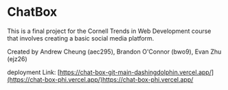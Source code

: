 # ChatBox

This is a final project for the Cornell Trends in Web Development course that involves creating a basic social media platform.

Created by 
Andrew Cheung (aec295),
Brandon O'Connor (bwo9),
Evan Zhu (ejz26)

deployment Link: [https://chat-box-git-main-dashingdolphin.vercel.app/](https://chat-box-phi.vercel.app/)https://chat-box-phi.vercel.app/

